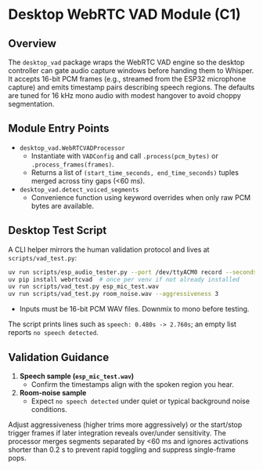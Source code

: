 # Desktop WebRTC VAD Module (C1)

## Overview
The `desktop_vad` package wraps the WebRTC VAD engine so the desktop controller can gate audio capture windows before handing them to Whisper. It accepts 16-bit PCM frames (e.g., streamed from the ESP32 microphone capture) and emits timestamp pairs describing speech regions. The defaults are tuned for 16 kHz mono audio with modest hangover to avoid choppy segmentation.

## Module Entry Points
- `desktop_vad.WebRTCVADProcessor`
  - Instantiate with `VADConfig` and call `.process(pcm_bytes)` or `.process_frames(frames)`.
  - Returns a list of `(start_time_seconds, end_time_seconds)` tuples merged across tiny gaps (<60 ms).
- `desktop_vad.detect_voiced_segments`
  - Convenience function using keyword overrides when only raw PCM bytes are available.

## Desktop Test Script
A CLI helper mirrors the human validation protocol and lives at `scripts/vad_test.py`:

```bash
uv run scripts/esp_audio_tester.py --port /dev/ttyACM0 record --seconds 5 --output esp_mic_test.wav  # capture from ESP
uv pip install webrtcvad  # once per venv if not already installed
uv run scripts/vad_test.py esp_mic_test.wav
uv run scripts/vad_test.py room_noise.wav --aggressiveness 3
```

- Inputs must be 16-bit PCM WAV files. Downmix to mono before testing.

The script prints lines such as `speech: 0.480s -> 2.760s`; an empty list reports `no speech detected`.

## Validation Guidance
1. **Speech sample (`esp_mic_test.wav`)**
   - Confirm the timestamps align with the spoken region you hear.
2. **Room-noise sample**
   - Expect `no speech detected` under quiet or typical background noise conditions.

Adjust aggressiveness (higher trims more aggressively) or the start/stop trigger frames if later integration reveals over/under sensitivity. The processor merges segments separated by <60 ms and ignores activations shorter than 0.2 s to prevent rapid toggling and suppress single-frame pops.
